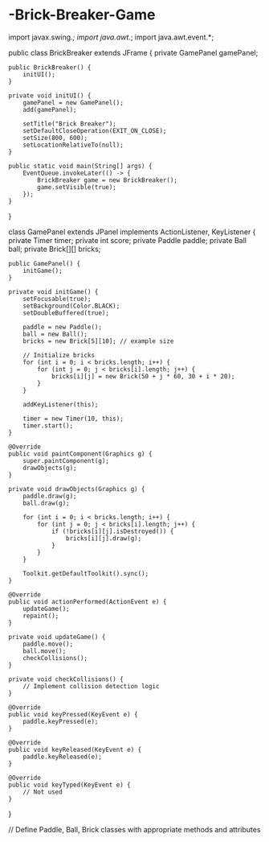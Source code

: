 # -Brick-Breaker-Game
import javax.swing.*;
import java.awt.*;
import java.awt.event.*;

public class BrickBreaker extends JFrame {
    private GamePanel gamePanel;

    public BrickBreaker() {
        initUI();
    }

    private void initUI() {
        gamePanel = new GamePanel();
        add(gamePanel);

        setTitle("Brick Breaker");
        setDefaultCloseOperation(EXIT_ON_CLOSE);
        setSize(800, 600);
        setLocationRelativeTo(null);
    }

    public static void main(String[] args) {
        EventQueue.invokeLater(() -> {
            BrickBreaker game = new BrickBreaker();
            game.setVisible(true);
        });
    }
}

class GamePanel extends JPanel implements ActionListener, KeyListener {
    private Timer timer;
    private int score;
    private Paddle paddle;
    private Ball ball;
    private Brick[][] bricks;

    public GamePanel() {
        initGame();
    }

    private void initGame() {
        setFocusable(true);
        setBackground(Color.BLACK);
        setDoubleBuffered(true);

        paddle = new Paddle();
        ball = new Ball();
        bricks = new Brick[5][10]; // example size

        // Initialize bricks
        for (int i = 0; i < bricks.length; i++) {
            for (int j = 0; j < bricks[i].length; j++) {
                bricks[i][j] = new Brick(50 + j * 60, 30 + i * 20);
            }
        }

        addKeyListener(this);

        timer = new Timer(10, this);
        timer.start();
    }

    @Override
    public void paintComponent(Graphics g) {
        super.paintComponent(g);
        drawObjects(g);
    }

    private void drawObjects(Graphics g) {
        paddle.draw(g);
        ball.draw(g);

        for (int i = 0; i < bricks.length; i++) {
            for (int j = 0; j < bricks[i].length; j++) {
                if (!bricks[i][j].isDestroyed()) {
                    bricks[i][j].draw(g);
                }
            }
        }

        Toolkit.getDefaultToolkit().sync();
    }

    @Override
    public void actionPerformed(ActionEvent e) {
        updateGame();
        repaint();
    }

    private void updateGame() {
        paddle.move();
        ball.move();
        checkCollisions();
    }

    private void checkCollisions() {
        // Implement collision detection logic
    }

    @Override
    public void keyPressed(KeyEvent e) {
        paddle.keyPressed(e);
    }

    @Override
    public void keyReleased(KeyEvent e) {
        paddle.keyReleased(e);
    }

    @Override
    public void keyTyped(KeyEvent e) {
        // Not used
    }
}

// Define Paddle, Ball, Brick classes with appropriate methods and attributes
